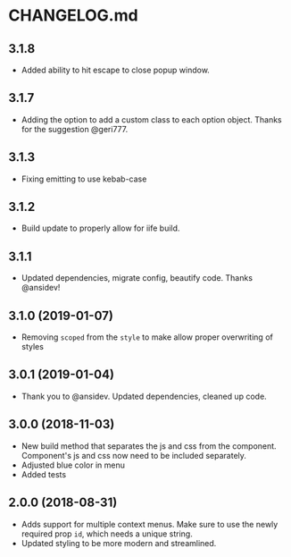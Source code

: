 # CHANGELOG.md

## 3.1.8
- Added ability to hit escape to close popup window.

## 3.1.7
- Adding the option to add a custom class to each option object. Thanks for the suggestion @geri777.

## 3.1.3
- Fixing emitting to use kebab-case

## 3.1.2
- Build update to properly allow for iife build.

## 3.1.1
- Updated dependencies, migrate config, beautify code. Thanks @ansidev!

## 3.1.0 (2019-01-07)
- Removing `scoped` from the `style` to make allow proper overwriting of styles

## 3.0.1 (2019-01-04)
- Thank you to @ansidev. Updated dependencies, cleaned up code.

## 3.0.0 (2018-11-03)
- New build method that separates the js and css from the component. Component's js and css now need to be included separately.
- Adjusted blue color in menu
- Added tests

## 2.0.0 (2018-08-31)
- Adds support for multiple context menus. Make sure to use the newly required prop `id`, which needs a unique string.
- Updated styling to be more modern and streamlined.
